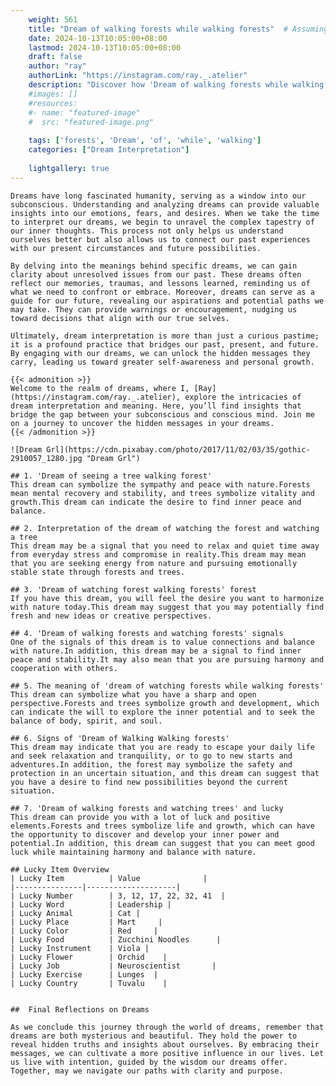 ```yaml
---
    weight: 561
    title: "Dream of walking forests while walking forests"  # Assuming 'title' column exists
    date: 2024-10-13T10:05:00+08:00
    lastmod: 2024-10-13T10:05:00+08:00
    draft: false
    author: "ray"
    authorLink: "https://instagram.com/ray._.atelier"
    description: "Discover how 'Dream of walking forests while walking forests' can interpret your future and uncover its significant meanings in your life."
    #images: []
    #resources:
    #- name: "featured-image"
    #  src: "featured-image.png"
    
    tags: ['forests', 'Dream', 'of', 'while', 'walking']
    categories: ["Dream Interpretation"]
    
    lightgallery: true
---
```

    
    Dreams have long fascinated humanity, serving as a window into our subconscious. Understanding and analyzing dreams can provide valuable insights into our emotions, fears, and desires. When we take the time to interpret our dreams, we begin to unravel the complex tapestry of our inner thoughts. This process not only helps us understand ourselves better but also allows us to connect our past experiences with our present circumstances and future possibilities.
    
    By delving into the meanings behind specific dreams, we can gain clarity about unresolved issues from our past. These dreams often reflect our memories, traumas, and lessons learned, reminding us of what we need to confront or embrace. Moreover, dreams can serve as a guide for our future, revealing our aspirations and potential paths we may take. They can provide warnings or encouragement, nudging us toward decisions that align with our true selves.
    
    Ultimately, dream interpretation is more than just a curious pastime; it is a profound practice that bridges our past, present, and future. By engaging with our dreams, we can unlock the hidden messages they carry, leading us toward greater self-awareness and personal growth.
    
    {{< admonition >}}
    Welcome to the realm of dreams, where I, [Ray](https://instagram.com/ray._.atelier), explore the intricacies of dream interpretation and meaning. Here, you’ll find insights that bridge the gap between your subconscious and conscious mind. Join me on a journey to uncover the hidden messages in your dreams.
    {{< /admonition >}}
    
    ![Dream Grl](https://cdn.pixabay.com/photo/2017/11/02/03/35/gothic-2910057_1280.jpg "Dream Grl")
    
    ## 1. 'Dream of seeing a tree walking forest'
    This dream can symbolize the sympathy and peace with nature.Forests mean mental recovery and stability, and trees symbolize vitality and growth.This dream can indicate the desire to find inner peace and balance.
    
    ## 2. Interpretation of the dream of watching the forest and watching a tree
    This dream may be a signal that you need to relax and quiet time away from everyday stress and compromise in reality.This dream may mean that you are seeking energy from nature and pursuing emotionally stable state through forests and trees.
    
    ## 3. 'Dream of watching forest walking forests' forest
    If you have this dream, you will feel the desire you want to harmonize with nature today.This dream may suggest that you may potentially find fresh and new ideas or creative perspectives.
    
    ## 4. 'Dream of walking forests and watching forests' signals
    One of the signals of this dream is to value connections and balance with nature.In addition, this dream may be a signal to find inner peace and stability.It may also mean that you are pursuing harmony and cooperation with others.
    
    ## 5. The meaning of 'dream of watching forests while walking forests'
    This dream can symbolize what you have a sharp and open perspective.Forests and trees symbolize growth and development, which can indicate the will to explore the inner potential and to seek the balance of body, spirit, and soul.
    
    ## 6. Signs of 'Dream of Walking Walking forests'
    This dream may indicate that you are ready to escape your daily life and seek relaxation and tranquility, or to go to new starts and adventures.In addition, the forest may symbolize the safety and protection in an uncertain situation, and this dream can suggest that you have a desire to find new possibilities beyond the current situation.
    
    ## 7. 'Dream of walking forests and watching trees' and lucky
    This dream can provide you with a lot of luck and positive elements.Forests and trees symbolize life and growth, which can have the opportunity to discover and develop your inner power and potential.In addition, this dream can suggest that you can meet good luck while maintaining harmony and balance with nature.
    
    ## Lucky Item Overview
    | Lucky Item          | Value              |
    |---------------|--------------------|
    | Lucky Number        | 3, 12, 17, 22, 32, 41  |
    | Lucky Word          | Leadership |
    | Lucky Animal        | Cat |
    | Lucky Place         | Mart     |
    | Lucky Color         | Red     |
    | Lucky Food          | Zucchini Noodles      |
    | Lucky Instrument    | Viola |
    | Lucky Flower        | Orchid    |
    | Lucky Job           | Neuroscientist       |
    | Lucky Exercise      | Lunges  |
    | Lucky Country       | Tuvalu    |
    
    
    ##  Final Reflections on Dreams
    
    As we conclude this journey through the world of dreams, remember that dreams are both mysterious and beautiful. They hold the power to reveal hidden truths and insights about ourselves. By embracing their messages, we can cultivate a more positive influence in our lives. Let us live with intention, guided by the wisdom our dreams offer. Together, may we navigate our paths with clarity and purpose.
    
